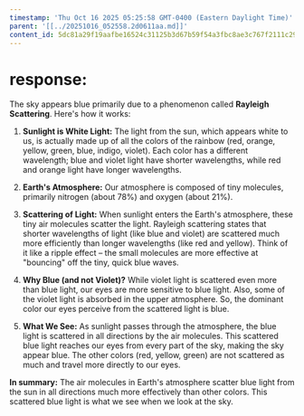 ```yaml
---
timestamp: 'Thu Oct 16 2025 05:25:58 GMT-0400 (Eastern Daylight Time)'
parent: '[[../20251016_052558.2d0611aa.md]]'
content_id: 5dc81a29f19aafbe16524c31125b3d67b59f54a3fbc8ae3c767f2111c2902528
---
```


# response:

The sky appears blue primarily due to a phenomenon called **Rayleigh Scattering**. Here's how it works:

1. **Sunlight is White Light:** The light from the sun, which appears white to us, is actually made up of all the colors of the rainbow (red, orange, yellow, green, blue, indigo, violet). Each color has a different wavelength; blue and violet light have shorter wavelengths, while red and orange light have longer wavelengths.

2. **Earth's Atmosphere:** Our atmosphere is composed of tiny molecules, primarily nitrogen (about 78%) and oxygen (about 21%).

3. **Scattering of Light:** When sunlight enters the Earth's atmosphere, these tiny air molecules scatter the light. Rayleigh scattering states that shorter wavelengths of light (like blue and violet) are scattered much more efficiently than longer wavelengths (like red and yellow). Think of it like a ripple effect – the small molecules are more effective at "bouncing" off the tiny, quick blue waves.

4. **Why Blue (and not Violet)?** While violet light is scattered even more than blue light, our eyes are more sensitive to blue light. Also, some of the violet light is absorbed in the upper atmosphere. So, the dominant color our eyes perceive from the scattered light is blue.

5. **What We See:** As sunlight passes through the atmosphere, the blue light is scattered in all directions by the air molecules. This scattered blue light reaches our eyes from every part of the sky, making the sky appear blue. The other colors (red, yellow, green) are not scattered as much and travel more directly to our eyes.

**In summary:** The air molecules in Earth's atmosphere scatter blue light from the sun in all directions much more effectively than other colors. This scattered blue light is what we see when we look at the sky.
